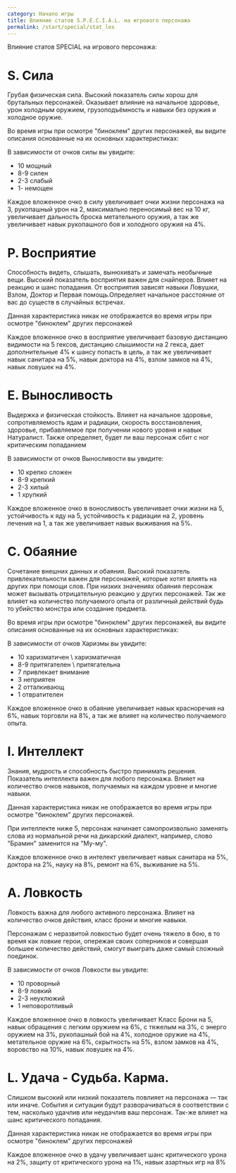 ```yaml
---
category: Начало игры
title: Влияние статов S.P.E.C.I.A.L. на игрового персонажа
permalink: /start/special/stat_lex
---
```


Влияние статов SPECIAL на игрового персонажа:

# S. Сила 
Грубая физическая сила. Высокий показатель силы хорош для брутальных персонажей. Оказывает влияние на начальное здоровье, урон холодным оружием, грузоподъёмность и навыки без оружия и холодное оружие.

Во время игры при осмотре "биноклем" других персонажей, вы видите описания основанные на их основных характеристиках:

В зависимости от очков силы вы увидите:

- 10 мощный
- 8-9 силен
- 2-3 слабый
- 1- немощен

Каждое вложенное очко в силу увеличивает очки жизни персонажа на 3, рукопашный урон на 2, максимально переносимый вес на 10 кг, увеличивает дальность броска метательного оружия, а так же увеличивает навык рукопашного боя и холодного оружия на 4%.

# P. Восприятие 
Способность видеть, слышать, вынюхивать и замечать необычные вещи. Высокий показатель восприятия важен для снайперов. Влияет на реакцию и шанс попадания. От восприятия зависят навыки Ловушки, Взлом, Доктор и Первая помощь.Определяет начальное расстояние от вас до существ в случайных встречах.

Данная характеристика никак не отображается во время игры при осмотре "биноклем" других персонажей

Каждое вложенное очко в восприятие увеличивает базовую дистанцию видимости на 5 гексов, дистанцию слышимости на 2 гекса, дает дополнительные 4% к шансу попасть в цель, а так же увеличивает навык санитара на 5%, навык доктора на 4%, взлом замков на 4%, навык ловушек на 4%.

# E. Выносливость 
Выдержка и физическая стойкость. Влияет на начальное здоровье, сопротивляемость ядам и радиации, скорость восстановления, здоровье, прибавляемое при получении нового уровня и навык Натуралист. Также определяет, будет ли ваш персонаж сбит с ног критическим попаданием

В зависимости от очков Выносливости вы увидите:

- 10 крепко сложен
- 8-9 крепкий
- 2-3 хилый
- 1 хрупкий

Каждое вложенное очко в воносливость увеличивает очки жизни на 5, устойчивость к яду на 5, устойчивость к радиации на 2, уровень лечения на 1, а так же увеличивает навык выживания на 5%.

# С. Обаяние
Сочетание внешних данных и обаяния. Высокий показатель привлекательности важен для персонажей, которые хотят влиять на других при помощи слов. При низких значениях обаяния персонаж может вызывать отрицательную реакцию у других персонажей. Так же влияет на количество получаемого опыта от различный действий будь то убийство монстра или создание предмета.

Во время игры при осмотре "биноклем" других персонажей, вы видите описания основанные на их основных характеристиках:

В зависимости от очков Харизмы вы увидите:

- 10 харизматичен \ харизматичная
- 8-9 притягателен \ притягательна
- 7 привлекает внимание
- 3 неприятен
- 2 отталкивающ
- 1 отвратителен

Каждое вложенное очко в обаяние увеличивает навык красноречия на 6%, навык торговли на 8%, а так же влияет на количество получаемого опыта. 

# I. Интеллект 
Знания, мудрость и способность быстро принимать решения. Показатель интеллекта важен для любого персонажа. Влияет на количество очков навыков, получаемых на каждом уровне и многие навыки.

Данная характеристика никак не отображается во время игры при осмотре "биноклем" других персонажей.

При интеллекте ниже 5, персонаж начинает самопроизвольно заменять слова из нормальной речи на дикарский диалект, например, слово "Брамин" заменится на "Му-му".

Каждое вложенное очко в интелект увеличивает навык санитара на 5%,  доктора на 2%, науку на 8%, ремонт на 6%, выживание на 5%.

# A. Ловкость
Ловкость важна для любого активного персонажа. Влияет на количество очков действия, класс брони и многие навыки.

Персонажам с неразвитой ловкостью будет очень тяжело в бою, в то время как ловкие герои, опережая своих соперников и совершая большее количество действий, смогут выиграть даже самый сложный поединок.

В зависимости от очков Ловкости вы увидите:

- 10 проворный
- 8-9 ловкий
- 2-3 неуклюжий
- 1 неповоротливый

Каждое вложенное очко в ловкость увеличивает Класс Брони на 5, навык обращения с легким оружием на 6%, с тяжелым на 3%, с энерго оружием на 3%, рукопашный бой на 4%, холодное оружие на 4%, метательное оружие на 6%, скрытность на 5%, взлом замков на 4%, воровство на 10%, навык ловушек на 4%.

# L. Удача - Судьба. Карма. 
Слишком высокий или низкий показатель повлияет на персонажа — так или иначе. События и ситуации будут разворачиваться в соответствии с тем, насколько удачлив или неудачлив ваш персонаж. Так-же влияет на шанс критического попадания.

Данная характеристика никак не отображается во время игры при осмотре "биноклем" других персонажей

Каждое вложенное очко в удачу увеличивает шанс критического урона на 2%, защиту от критического урона на 1%, навык азартных игр на 8%
